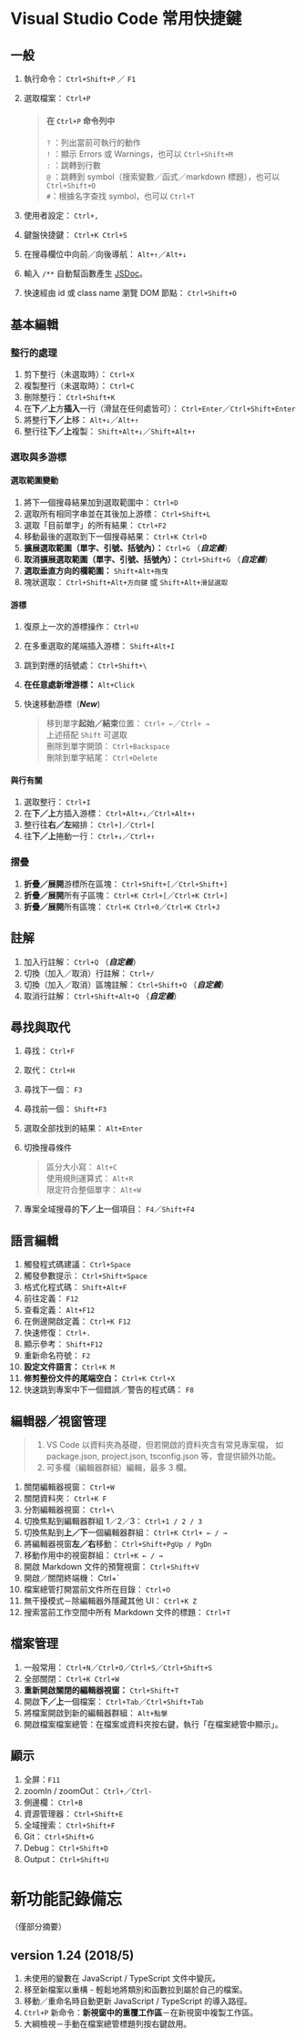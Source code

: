
Visual Studio Code 常用快捷鍵
============================


## 一般

1. 執行命令： ` Ctrl+Shift+P ` ／ ` F1 ` 
2. 選取檔案： ` Ctrl+P `
	>#### 在 ` Ctrl+P ` 命令列中   
	> ` ? ` ：列出當前可執行的動作  
	> ` ! ` ：顯示 Errors 或 Warnings，也可以 ` Ctrl+Shift+M `  
	>  ` : ` ：跳轉到行數  
	> ` @ ` ：跳轉到 symbol（搜索變數／函式／markdown 標題），也可以 ` Ctrl+Shift+O `  
	> ` # `：根據名字查找 symbol，也可以 ` Ctrl+T `

3. 使用者設定： ` Ctrl+, ` 
4. 鍵盤快捷鍵： ` Ctrl+K Ctrl+S ` 
5. 在搜尋欄位中向前／向後導航： ` Alt+↑ `／` Alt+↓ ` 
6. 輸入 ` /** ` 自動幫函數產生 [JSDoc](jsdoc.md)。
7. 快速經由 id 或 class name 瀏覽 DOM 節點： ` Ctrl+Shift+O `


## 基本編輯

### 整行的處理

1. 剪下整行（未選取時）： ` Ctrl+X ` 
2. 複製整行（未選取時）： ` Ctrl+C ` 
3. 刪除整行： ` Ctrl+Shift+K ` 
4. 在**下／上**方**插入**一行（滑鼠在任何處皆可）： ` Ctrl+Enter `／` Ctrl+Shift+Enter `
5. 將整行**下／上**移： ` Alt+↓ `／` Alt+↑ `
6. 整行往**下／上**複製： ` Shift+Alt+↓ `／` Shift+Alt+↑ `


### 選取與多游標

#### 選取範圍變動

1. 將下一個搜尋結果加到選取範圍中： ` Ctrl+D ` 
2. 選取所有相同字串並在其後加上游標： ` Ctrl+Shift+L ` 
3. 選取「目前單字」的所有結果： ` Ctrl+F2 ` 
4. 移動最後的選取到下一個搜尋結果： ` Ctrl+K Ctrl+D ` 
5. **擴展選取範圍（單字、引號、括號內）：** ` Ctrl+G ` （**_自定義_**）
6. **取消擴展選取範圍（單字、引號、括號內）：** ` Ctrl+Shift+G ` （**_自定義_**）
7. **選取垂直方向的欄範圍：** ` Shift+Alt+拖曳 ` 
8. 塊狀選取： ` Ctrl+Shift+Alt+方向鍵 ` 或 ` Shift+Alt+滑鼠選取 ` 

#### 游標

1. 復原上一次的游標操作： ` Ctrl+U ` 
2. 在多重選取的尾端插入游標： ` Shift+Alt+I ` 
3. 跳到對應的括號處： ` Ctrl+Shift+\ ` 
4. **在任意處新增游標：** ` Alt+Click ` 
5. 快速移動游標（**_New_**)

	> 移到單字**起始／結束**位置： ` Ctrl+ ← `／` Ctrl+ → `  
	> 上述搭配 ` Shift ` 可選取  
	> 刪除到單字開頭： ` Ctrl+Backspace `  
	> 刪除到單字結尾： ` Ctrl+Delete `


#### 與行有關

1. 選取整行： ` Ctrl+I ` 
2. 在**下／上**方插入游標： ` Ctrl+Alt+↓ `／` Ctrl+Alt+↑ `
3. 整行往**右／左**縮排： ` Ctrl+] `／` Ctrl+[ `
4. 往**下／上**捲動一行： ` Ctrl+↓ `／` Ctrl+↑ `


### 摺疊

1. **折疊／展開**游標所在區塊： ` Ctrl+Shift+[ `／` Ctrl+Shift+] `
2. **折疊／展開**所有子區塊： ` Ctrl+K Ctrl+[ `／` Ctrl+K Ctrl+] `
3. **折疊／展開**所有區塊： ` Ctrl+K Ctrl+0 `／` Ctrl+K Ctrl+J `


## 註解

1. 加入行註解： ` Ctrl+Q ` （**_自定義_**）
2. 切換（加入／取消）行註解： ` Ctrl+/ ` 
3. 切換（加入／取消）區塊註解： ` Ctrl+Shift+Q ` （**_自定義_**）
4. 取消行註解： ` Ctrl+Shift+Alt+Q ` （**_自定義_**）


## 尋找與取代

1. 尋找： ` Ctrl+F `  
2. 取代： ` Ctrl+H `  
3. 尋找下一個： ` F3 `  
4. 尋找前一個： ` Shift+F3 `  
5. 選取全部找到的結果： ` Alt+Enter `  
6. 切換搜尋條件 
	
	> 區分大小寫： ` Alt+C `  
	> 使用規則運算式： ` Alt+R `  
	> 限定符合整個單字： ` Alt+W ` 

7. 專案全域搜尋的**下／上**一個項目： ` F4 `／` Shift+F4 ` 



## 語言編輯

1. 觸發程式碼建議： ` Ctrl+Space ` 
2. 觸發參數提示： ` Ctrl+Shift+Space ` 
3. 格式化程式碼： ` Shift+Alt+F ` 
4. 前往定義： ` F12 ` 
5. 查看定義： ` Alt+F12 ` 
6. 在側邊開啟定義： ` Ctrl+K F12 ` 
7. 快速修復： ` Ctrl+. ` 
8. 顯示參考： ` Shift+F12 ` 
9. 重新命名符號： ` F2 ` 
10. **設定文件語言：** ` Ctrl+K M `
11. **修剪整份文件的尾端空白：** ` Ctrl+K Ctrl+X ` 
12. 快速跳到專案中下一個錯誤／警告的程式碼： ` F8 ` 


## 編輯器／視窗管理

> 1. VS Code 以資料夾為基礎，但若開啟的資料夾含有常見專案檔，
>    如 package.json, project.json, tsconfig.json 等，會提供額外功能。
> 2. 可多欄（編輯器群組）編輯，最多 3 欄。

1. 關閉編輯器視窗： ` Ctrl+W ` 
2. 關閉資料夾： ` Ctrl+K F ` 
3. 分割編輯器視窗： ` Ctrl+\ ` 
4. 切換焦點到編輯器群組 1／2／3： ` Ctrl+1 / 2 / 3 ` 
5. 切換焦點到**上／下**一個編輯器群組： ` Ctrl+K Ctrl+ ← / → ` 
6. 將編輯器視窗**左／右**移動： ` Ctrl+Shift+PgUp / PgDn ` 
7. 移動作用中的視窗群組： ` Ctrl+K ← / → ` 
8. 開啟 Markdown 文件的預覽視窗： ` Ctrl+Shift+V ` 
9. 開啟／關閉終端機： Ctrl+`
10. 檔案總管打開當前文件所在目錄： ` Ctrl+O ` 
11. 無干擾模式－除編輯器外隱藏其他 UI： ` Ctrl+K Z `
12. 搜索當前工作空間中所有 Markdown 文件的標題： ` Ctrl+T ` 


## 檔案管理

1. 一般常用： ` Ctrl+N `／` Ctrl+O `／` Ctrl+S `／` Ctrl+Shift+S ` 
2. 全部關閉： ` Ctrl+K Ctrl+W ` 
3. **重新開啟關閉的編輯器視窗：** ` Ctrl+Shift+T ` 
4. 開啟**下／上**一個檔案： ` Ctrl+Tab `／` Ctrl+Shift+Tab ` 
5. 將檔案開啟到新的編輯器群組： ` Alt+點搫 ` 
6. 開啟檔案檔案總管：在檔案或資料夾按右鍵，執行「在檔案總管中顯示」。


## 顯示

1. 全屏：` F11 `
2. zoomIn / zoomOut： ` Ctrl+ `／` Ctrl- `
3. 側邊欄： ` Ctrl+B `
4. 資源管理器： ` Ctrl+Shift+E `
5. 全域搜索： ` Ctrl+Shift+F `
6. Git： ` Ctrl+Shift+G `
7. Debug： ` Ctrl+Shift+D `
8. Output： ` Ctrl+Shift+U `


新功能記錄備忘
============================
（僅部分摘要）

## version 1.24 (2018/5)

1. 未使用的變數在 JavaScript / TypeScript 文件中變灰。
2. 移至新檔案以重構 - 輕鬆地將類別和函數拉到屬於自己的檔案。
3. 移動／重命名時自動更新 JavaScript / TypeScript 的導入路徑。
4. ` Ctrl+P ` 新命令：**新視窗中的重覆工作區**－在新視窗中複製工作區。
5. 大綱檢視－手動在檔案總管標題列按右鍵啟用。
















